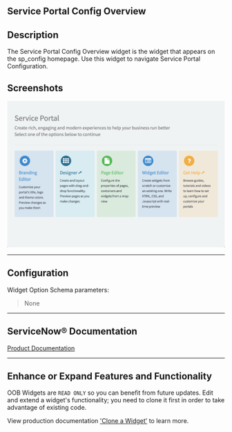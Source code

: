 ##  Service Portal Config Overview

## Description

The Service Portal Config Overview widget is the widget that appears on the sp_config homepage. Use this widget to navigate Service Portal Configuration.

## Screenshots
![alt text](../images/WidgetSPConfigOverview.png "Widget SP Config Overview")

---
## Configuration

Widget Option Schema parameters:
> None
---
## ServiceNow® Documentation
[Product Documentation](https://docs.servicenow.com/search?q=Service+Portal+Config+Overview) 

---
## Enhance or Expand Features and Functionality

OOB Widgets are `READ ONLY` so you can benefit from future updates. Edit and extend a widget's functionality; you need to clone it first in order to take advantage of existing code.

View production documentation ['Clone a Widget'](https://docs.servicenow.com/search?q=Clone+a+Widget) to learn more.

